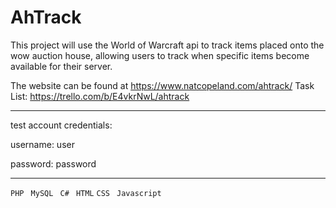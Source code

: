 # AhTrack

This project will use the World of Warcraft api to track items placed onto the wow auction house, allowing users to track when specific items become available for their server.

The website can be found at https://www.natcopeland.com/ahtrack/
Task List: https://trello.com/b/E4vkrNwL/ahtrack

------------------------
test account credentials:

username: user

password: password


----------------------
``
PHP ``
``
MySQL``
``
C#``
``
HTML``
``
CSS
``
``
Javascript``
